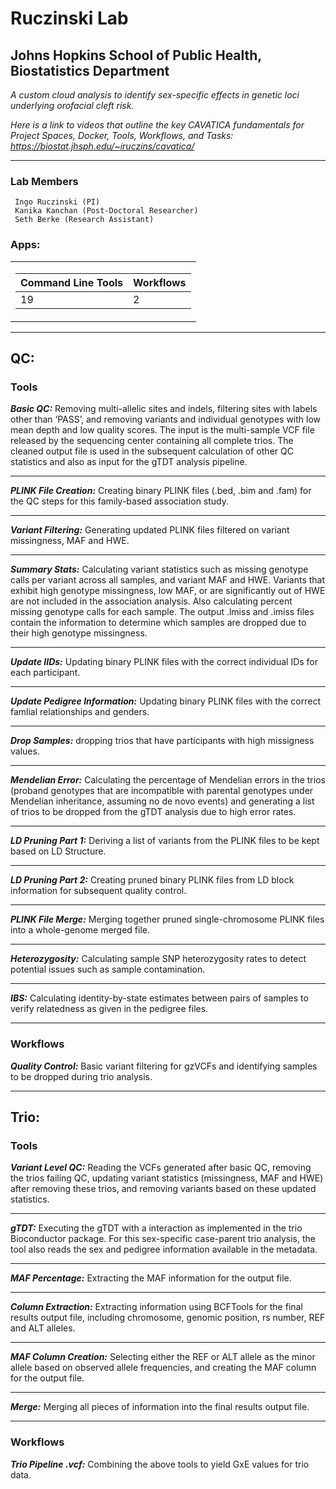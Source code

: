 # Ruczinski Lab
## Johns Hopkins School of Public Health, Biostatistics Department

*A custom cloud analysis to identify sex-specific effects in genetic loci underlying orofacial cleft risk.*

*Here is a link to videos that outline the key CAVATICA fundamentals for Project Spaces, Docker, Tools, Workflows, and Tasks: https://biostat.jhsph.edu/~iruczins/cavatica/*

 ---


### Lab Members

     Ingo Ruczinski (PI)
     Kanika Kanchan (Post-Doctoral Researcher)
     Seth Berke (Research Assistant)

### Apps:

<table>
<tr><td>

Command Line Tools | Workflows
--|--
19 | 2 

</td></tr> 
</table>

-----
## QC:

### Tools

***Basic QC:*** Removing multi-allelic sites and indels, filtering sites with labels other than ‘PASS’, and removing variants and individual genotypes with low mean depth and low quality scores. The input is the multi-sample VCF file released by the sequencing center containing all complete trios. The cleaned output file is used in the subsequent calculation of other QC statistics and also as input for the gTDT analysis pipeline. 

-----

***PLINK File Creation:*** Creating binary PLINK files (.bed, .bim and .fam) for the QC steps for this family-based association study.

-----

***Variant Filtering:*** Generating updated PLINK files filtered on variant missingness, MAF and HWE. 

-----

***Summary Stats:*** Calculating variant statistics such as missing genotype calls per variant across all samples, and variant MAF and HWE. Variants that exhibit high genotype missingness, low MAF, or are significantly out of HWE are not included in the association analysis. Also calculating percent missing genotype calls for each sample. The output .lmiss and .imiss files contain the information to determine which samples are dropped due to their high genotype missingness.

-----

***Update IIDs:*** Updating binary PLINK files with the correct individual IDs for each participant.

-----

***Update Pedigree Information:*** Updating binary PLINK files with the correct famlial relationships and genders.

-----

***Drop Samples:*** dropping trios that have participants with high missigness values.

-----

***Mendelian Error:*** Calculating the percentage of Mendelian errors in the trios (proband genotypes that are incompatible with parental genotypes under Mendelian inheritance, assuming no de novo events) and generating a list of trios to be dropped from the gTDT analysis due to high error rates.

-----

***LD Pruning Part 1:*** Deriving a list of variants from the PLINK files to be kept based on LD Structure.

-----

***LD Pruning Part 2:*** Creating pruned binary PLINK files from LD block information for subsequent quality control.

-----

***PLINK File Merge:*** Merging together pruned single-chromosome PLINK files into a whole-genome merged file.

-----

***Heterozygosity:*** Calculating sample SNP heterozygosity rates to detect potential issues such as sample contamination.

-----

***IBS:*** Calculating identity-by-state estimates between pairs of samples to verify relatedness as given in the pedigree files.

-----
### Workflows

***Quality Control:*** Basic variant filtering for gzVCFs and identifying samples to be dropped during trio analysis.

-----

## Trio:

### Tools

***Variant Level QC:*** Reading the VCFs generated after basic QC, removing the trios failing QC, updating variant statistics (missingness, MAF and HWE) after removing these trios, and removing variants based on these updated statistics.

-----

***gTDT:*** Executing the gTDT with a interaction as implemented in the trio Bioconductor package. For this sex-specific case-parent trio analysis, the tool also reads the sex and pedigree information available in the metadata. 

-----

***MAF Percentage:*** Extracting the MAF information for the output file.

-----

***Column Extraction:*** Extracting information using BCFTools for the final results output file, including chromosome, genomic position, rs number, REF and ALT alleles.

-----

***MAF Column Creation:*** Selecting either the REF or ALT allele as the minor allele based on observed allele frequencies, and creating the MAF column for the output file. 

-----

***Merge:*** Merging all pieces of information into the final results output file.

-----
### Workflows

***Trio Pipeline .vcf:*** Combining the above tools to yield GxE values for trio data.
